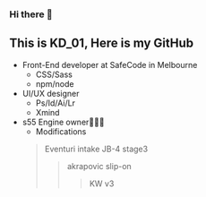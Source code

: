 ### Hi there 👋
    
This is KD_01, Here is my GitHub
----

* Front-End developer at SafeCode in Melbourne
    * CSS/Sass
    * npm/node
* UI/UX designer
    * Ps/Id/Ai/Lr
    * Xmind
* s55 Engine owner👨🏻‍🔧
    * Modifications
    >Eventuri intake
    >JB-4 stage3
    >>akrapovic slip-on
    >>>KW v3





<!--
**lik1rose/lik1rose** is a ✨ _special_ ✨ repository because its `README.md` (this file) appears on your GitHub profile.

Here are some ideas to get you started:

- 🔭 I’m currently working on ...
- 🌱 I’m currently learning ...
- 👯 I’m looking to collaborate on ...
- 🤔 I’m looking for help with ...
- 💬 Ask me about ...
- 📫 How to reach me: ...
- 😄 Pronouns: ...
- ⚡ Fun fact: ...
-->
